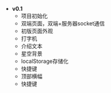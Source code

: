 - **v0.1**
  - 项目初始化
  - 双端页面，双端+服务器socket通信
  - 初版页面外观
  - 打字机
  - 介绍文本
  - 星空背景
  - localStorage存储化
  - 快捷键
  - 顶部横幅
  - 快捷键
